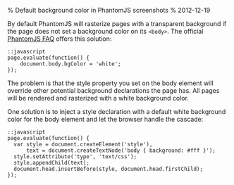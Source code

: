 % Default background color in PhantomJS screenshots
% 2012-12-19

By default PhantomJS will rasterize pages with a transparent background
if the page does not set a background color on its `<body>`.
The official [PhantomJS FAQ][faq] offers this solution:

    ::javascript
    page.evaluate(function() {
        document.body.bgColor = 'white';
    });

The problem is that the style property you set on the body element will
override other potential background declarations the page has. All pages
will be rendered and rasterized with a white background color.

One solution is to inject a style declaration with a default white background
color for the body element and let the browser handle the cascade:

    ::javascript
    page.evaluate(function() {
      var style = document.createElement('style'),
          text = document.createTextNode('body { background: #fff }');
      style.setAttribute('type', 'text/css');
      style.appendChild(text);
      document.head.insertBefore(style, document.head.firstChild);
    });

[faq]: http://phantomjs.org/faq.html
